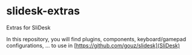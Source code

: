 # slidesk-extras

Extras for SliDesk

In this repository, you will find plugins, components, keyboard/gamepad configurations, ... to use in [https://github.com/gouz/slidesk](SliDesk)
